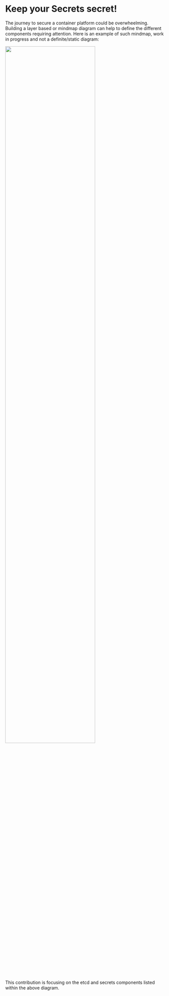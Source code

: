 
# Keep your Secrets secret!

The journey to secure a container platform could be overwheelming. Building a layer based or mindmap diagram can help to define the different components requiring attention. Here is an example of such mindmap, work in progress and not a definite/static diagram:

<img src="https://beezy.dev/images/mermaid-diagram-2022-12-28-131205.svg" width="75%" height="75%" >

<!--
This is the mermaid.js manifest for the mindmap diagram
 ```mermaid
mindmap
  kubernetes security
    Governance
      Everything as Code
      Regulations
      Business Continuity Plan 
      Security Posture Management
    Identity Access Entiltement Management
    Infrastructure 
      Operating System 
      Hardening 
      Patching Life Cycle
      Network
      Storage 
    Orchestrator 
      API
      etcd
      Scheduler 
      Network
      Registry
      Secrets
    Container
      Base Image
      Patching Life Cycle
      Code
      Mutation
      Secrets 
``` -->

This contribution is focusing on the etcd and secrets components listed within the above diagram. 